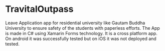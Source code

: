 # TravitalOutpass
Leave Application app for residential university like Gautam Buddha University to ensure safety of the students with paperless efforts.
The App is made in C# using Xamarin Forms technology. It is a cross platform app. On android it was successfully tested but on iOS it was not deployed and tested.

